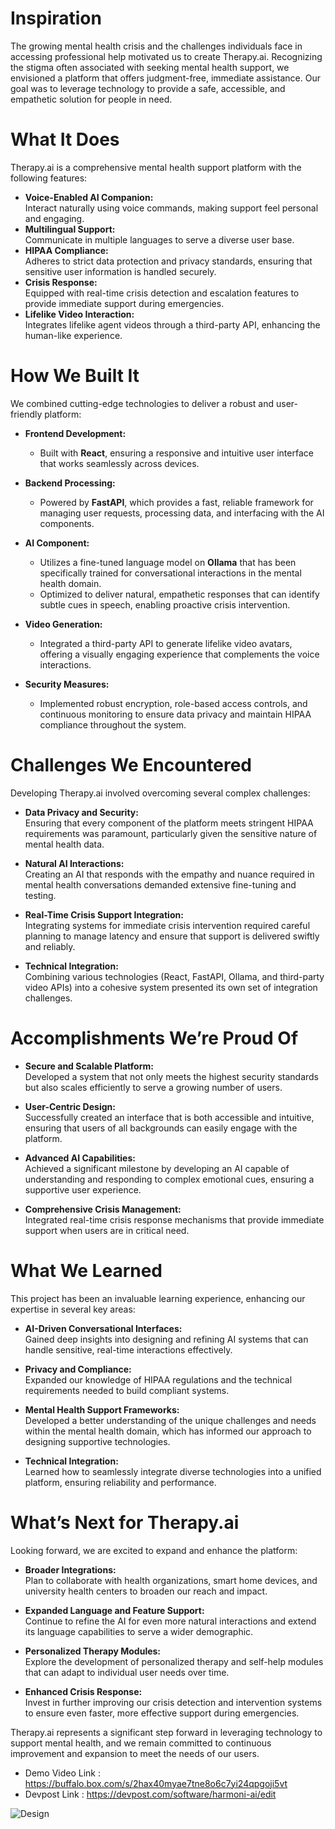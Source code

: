 # Inspiration
The growing mental health crisis and the challenges individuals face in accessing professional help motivated us to create Therapy.ai. Recognizing the stigma often associated with seeking mental health support, we envisioned a platform that offers judgment-free, immediate assistance. Our goal was to leverage technology to provide a safe, accessible, and empathetic solution for people in need.

# What It Does
Therapy.ai is a comprehensive mental health support platform with the following features:

- **Voice-Enabled AI Companion:**  
  Interact naturally using voice commands, making support feel personal and engaging.
- **Multilingual Support:**  
  Communicate in multiple languages to serve a diverse user base.
- **HIPAA Compliance:**  
  Adheres to strict data protection and privacy standards, ensuring that sensitive user information is handled securely.
- **Crisis Response:**  
  Equipped with real-time crisis detection and escalation features to provide immediate support during emergencies.
- **Lifelike Video Interaction:**  
  Integrates lifelike agent videos through a third-party API, enhancing the human-like experience.

# How We Built It
We combined cutting-edge technologies to deliver a robust and user-friendly platform:

- **Frontend Development:**  
  - Built with **React**, ensuring a responsive and intuitive user interface that works seamlessly across devices.
  
- **Backend Processing:**  
  - Powered by **FastAPI**, which provides a fast, reliable framework for managing user requests, processing data, and interfacing with the AI components.
  
- **AI Component:**  
  - Utilizes a fine-tuned language model on **Ollama** that has been specifically trained for conversational interactions in the mental health domain.
  - Optimized to deliver natural, empathetic responses that can identify subtle cues in speech, enabling proactive crisis intervention.
  
- **Video Generation:**  
  - Integrated a third-party API to generate lifelike video avatars, offering a visually engaging experience that complements the voice interactions.
  
- **Security Measures:**  
  - Implemented robust encryption, role-based access controls, and continuous monitoring to ensure data privacy and maintain HIPAA compliance throughout the system.

# Challenges We Encountered
Developing Therapy.ai involved overcoming several complex challenges:

- **Data Privacy and Security:**  
  Ensuring that every component of the platform meets stringent HIPAA requirements was paramount, particularly given the sensitive nature of mental health data.
  
- **Natural AI Interactions:**  
  Creating an AI that responds with the empathy and nuance required in mental health conversations demanded extensive fine-tuning and testing.
  
- **Real-Time Crisis Support Integration:**  
  Integrating systems for immediate crisis intervention required careful planning to manage latency and ensure that support is delivered swiftly and reliably.
  
- **Technical Integration:**  
  Combining various technologies (React, FastAPI, Ollama, and third-party video APIs) into a cohesive system presented its own set of integration challenges.

# Accomplishments We’re Proud Of
- **Secure and Scalable Platform:**  
  Developed a system that not only meets the highest security standards but also scales efficiently to serve a growing number of users.
  
- **User-Centric Design:**  
  Successfully created an interface that is both accessible and intuitive, ensuring that users of all backgrounds can easily engage with the platform.
  
- **Advanced AI Capabilities:**  
  Achieved a significant milestone by developing an AI capable of understanding and responding to complex emotional cues, ensuring a supportive user experience.
  
- **Comprehensive Crisis Management:**  
  Integrated real-time crisis response mechanisms that provide immediate support when users are in critical need.

# What We Learned
This project has been an invaluable learning experience, enhancing our expertise in several key areas:

- **AI-Driven Conversational Interfaces:**  
  Gained deep insights into designing and refining AI systems that can handle sensitive, real-time interactions effectively.
  
- **Privacy and Compliance:**  
  Expanded our knowledge of HIPAA regulations and the technical requirements needed to build compliant systems.
  
- **Mental Health Support Frameworks:**  
  Developed a better understanding of the unique challenges and needs within the mental health domain, which has informed our approach to designing supportive technologies.
  
- **Technical Integration:**  
  Learned how to seamlessly integrate diverse technologies into a unified platform, ensuring reliability and performance.

# What’s Next for Therapy.ai
Looking forward, we are excited to expand and enhance the platform:

- **Broader Integrations:**  
  Plan to collaborate with health organizations, smart home devices, and university health centers to broaden our reach and impact.
  
- **Expanded Language and Feature Support:**  
  Continue to refine the AI for even more natural interactions and extend its language capabilities to serve a wider demographic.
  
- **Personalized Therapy Modules:**  
  Explore the development of personalized therapy and self-help modules that can adapt to individual user needs over time.
  
- **Enhanced Crisis Response:**  
  Invest in further improving our crisis detection and intervention systems to ensure even faster, more effective support during emergencies.

Therapy.ai represents a significant step forward in leveraging technology to support mental health, and we remain committed to continuous improvement and expansion to meet the needs of our users.

- Demo Video Link : https://buffalo.box.com/s/2hax40myae7tne8o6c7yi24qpgoji5vt
- Devpost Link : https://devpost.com/software/harmoni-ai/edit

![Design](https://github.com/user-attachments/assets/63ac7e0c-2157-47eb-8f1f-ed3cef34c300)
